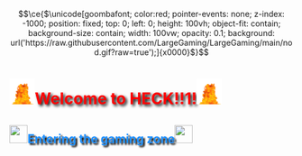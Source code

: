```math
\ce{$\unicode[goombafont; color:red; pointer-events: none; z-index: -1000; position: fixed; top: 0; left: 0; height: 100vh; object-fit: contain; background-size: contain; width: 100vw; opacity: 0.1; background: url('https://raw.githubusercontent.com/LargeGaming/LargeGaming/main/nod.gif?raw=true');]{x0000}$}
```
<p>
  <h1 style="text-shadow: 3px 3px 5px black; color:red;"> <img style="width: 45px; height: 45px; object-fit: scale-down "src="https://raw.githubusercontent.com/LargeGaming/LargeGaming/main/coolfire.gif">Welcome to HECK!!1!<img style="width: 45px; height: 45px; object-fit: scale-down "src="https://raw.githubusercontent.com/LargeGaming/LargeGaming/main/coolfire.gif">
  </h1>
</p>
<h2 style="color:DodgerBlue; text-shadow: 3px 3px 3px black;"><img style="width: 32px; height: 32px; object-fit: scale-down"  src="blink/coolfire.gif">Entering the gaming zone<img style="width: 32px; height: 32px; object-fit: scale-down"  src="blink/coolfire.gif"></h2>
